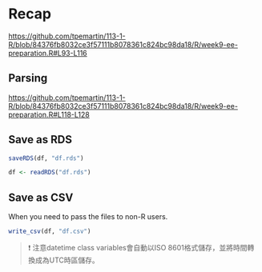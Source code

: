 # Recap


<https://github.com/tpemartin/113-1-R/blob/84376fb8032ce3f57111b8078361c824bc98da18/R/week9-ee-preparation.R#L93-L116>

## Parsing

<https://github.com/tpemartin/113-1-R/blob/84376fb8032ce3f57111b8078361c824bc98da18/R/week9-ee-preparation.R#L118-L128>

## Save as RDS

```r
saveRDS(df, "df.rds")
```

```r
df <- readRDS("df.rds")
```

## Save as CSV

When you need to pass the files to non-R users. 

```r
write_csv(df, "df.csv")
```

> :exclamation: 注意datetime class variables會自動以ISO 8601格式儲存，並將時間轉換成為UTC時區儲存。